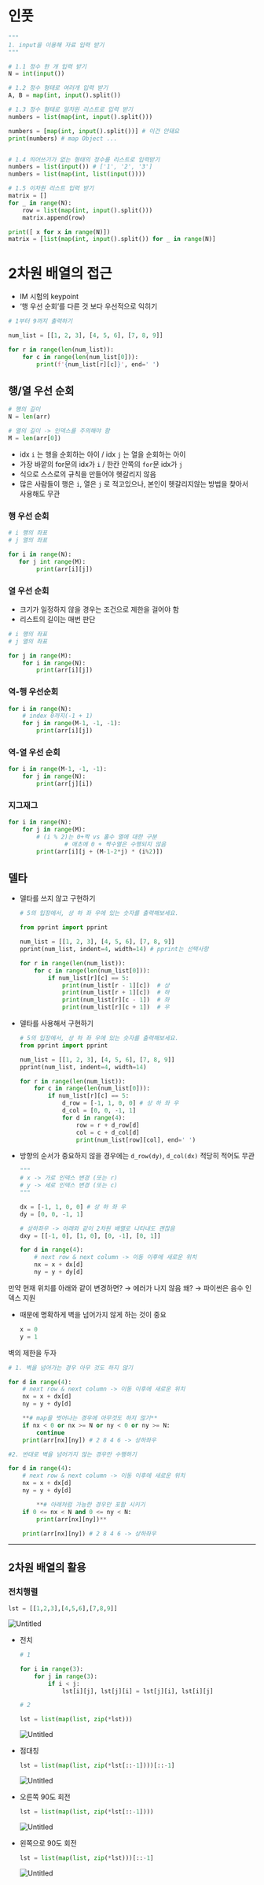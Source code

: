 # 인풋

```python
"""
1. input을 이용해 자료 입력 받기
"""

# 1.1 정수 한 개 입력 받기
N = int(input())

# 1.2 정수 형태로 여러개 입력 받기
A, B = map(int, input().split())

# 1.3 정수 형태로 일차원 리스트로 입력 받기
numbers = list(map(int, input().split()))

numbers = [map(int, input().split())] # 이건 안돼요
print(numbers) # map Object ...


# 1.4 띄어쓰기가 없는 형태의 정수를 리스트로 입력받기
numbers = list(input()) # ['1', '2', '3']
numbers = list(map(int, list(input())))

# 1.5 이차원 리스트 입력 받기
matrix = []
for _ in range(N):
    row = list(map(int, input().split()))
    matrix.append(row)

print([ x for x in range(N)]) 
matrix = [list(map(int, input().split()) for _ in range(N)]
```





# 2차원 배열의 접근

- IM 시험의 keypoint
- ‘행 우선 순회’를 다른 것 보다 우선적으로 익히기

```python
# 1부터 9까지 출력하기

num_list = [[1, 2, 3], [4, 5, 6], [7, 8, 9]]

for r in range(len(num_list)):
    for c in range(len(num_list[0])):
        print(f'{num_list[r][c]}', end=' ')
```

## 행/열 우선 순회

```python
# 행의 길이 
N = len(arr)

# 열의 길이 -> 인덱스를 주의해야 함
M = len(arr[0])
```

- idx `i` 는 행을 순회하는 아이 / idx `j` 는 열을 순회하는 아이
- 가장 바깥의 for문의 idx가 `i` / 한칸 안쪽의 `for`문 idx가 `j`
- 식으로 스스로의 규칙을 만들어야 헷갈리지 않음
- 많은 사람들이 행은 `i`, 열은 `j` 로 적고있으나, 
본인이 헷갈리지않는 방법을 찾아서 사용해도 무관

### 행 우선 순회

```python
# i 행의 좌표
# j 열의 좌표

for i in range(N):
   for j int range(M):
        print(arr[i][j])
```

### 열 우선 순회

- 크기가 일정하지 않을 경우는 조건으로 제한을 걸어야 함
- 리스트의 길이는 매번 판단

```python
# i 행의 좌표
# j 열의 좌표

for j in range(M):
    for i in range(N):
        print(arr[i][j])
```

### 역-행 우선순회

```python
for i in range(N):
    # index 0까지(-1 + 1)
    for j in range(M-1, -1, -1):
        print(arr[i][j])
```

### 역-열 우선 순회

```python
for i in range(M-1, -1, -1):
    for j in range(N):
        print(arr[j][i])
```

### 지그재그

```python
for i in range(N):
    for j in range(M):
        # (i % 2)는 0+짝 vs 홀수 열에 대한 구분
				# 애초에 0 + 짝수열은 수행되지 않음
        print(arr[i][j + (M-1-2*j) * (i%2)])
```

## 델타

- 델타를 쓰지 않고 구현하기
  
    ```python
    # 5의 입장에서, 상 하 좌 우에 있는 숫자를 출력해보세요.
    
    from pprint import pprint
    
    num_list = [[1, 2, 3], [4, 5, 6], [7, 8, 9]]
    pprint(num_list, indent=4, width=14) # pprint는 선택사항
    
    for r in range(len(num_list)):
        for c in range(len(num_list[0])):
            if num_list[r][c] == 5:
                print(num_list[r - 1][c])  # 상
                print(num_list[r + 1][c])  # 하
                print(num_list[r][c - 1])  # 좌
                print(num_list[r][c + 1])  # 우
    ```
    
- 델타를 사용해서 구현하기
  
    ```python
    # 5의 입장에서, 상 하 좌 우에 있는 숫자를 출력해보세요.
    from pprint import pprint
    
    num_list = [[1, 2, 3], [4, 5, 6], [7, 8, 9]]
    pprint(num_list, indent=4, width=14)
    
    for r in range(len(num_list)):
        for c in range(len(num_list[0])):
            if num_list[r][c] == 5:
                d_row = [-1, 1, 0, 0] # 상 하 좌 우
                d_col = [0, 0, -1, 1]
                for d in range(4):
                    row = r + d_row[d]
                    col = c + d_col[d]
                    print(num_list[row][col], end=' ')
    ```
    
- 방향의 순서가 중요하지 않을 경우에는 `d_row(dy)`, `d_col(dx)` 적당히 적어도 무관
  
    ```python
    """
    # x -> 가로 인덱스 변경 (또는 r)
    # y -> 세로 인덱스 변경 (또는 c)
    """
    
    dx = [-1, 1, 0, 0] # 상 하 좌 우
    dy = [0, 0, -1, 1] 
    
    # 상하좌우 -> 아래와 같이 2차원 배열로 나타내도 괜찮음
    dxy = [[-1, 0], [1, 0], [0, -1], [0, 1]]
    
    for d in range(4):
        # next row & next column -> 이동 이후에 새로운 위치
        nx = x + dx[d]
        ny = y + dy[d]
    ```
    

만약 현재 위치를 아래와 같이 변경하면? → 에러가 나지 않음 왜? → 파이썬은 음수 인덱스 지원

- 때문에 명확하게 벽을 넘어가지 않게 하는 것이 중요
  
    ```python
    x = 0
    y = 1
    ```
    

벽의 제한을 두자

```python
# 1. 벽을 넘어가는 경우 아무 것도 하지 않기

for d in range(4):
    # next row & next column -> 이동 이후에 새로운 위치
    nx = x + dx[d]
    ny = y + dy[d]

    **# map을 벗어나는 경우에 아무것도 하지 않기**
    if nx < 0 or nx >= N or ny < 0 or ny >= N: 
        continue
    print(arr[nx][ny]) # 2 8 4 6 -> 상하좌우
```

```python
#2. 반대로 벽을 넘어가지 않는 경우만 수행하기

for d in range(4):
    # next row & next column -> 이동 이후에 새로운 위치
    nx = x + dx[d]
    ny = y + dy[d]

		**# 아래처럼 가능한 경우만 포함 시키기
    if 0 <= nx < N and 0 <= ny < N:
        print(arr[nx][ny])**

    print(arr[nx][ny]) # 2 8 4 6 -> 상하좌우
```

---

## 2차원 배열의 활용

### 전치행렬

```python
lst = [[1,2,3],[4,5,6],[7,8,9]]
```

![Untitled](https://s3-us-west-2.amazonaws.com/secure.notion-static.com/b244e4fa-53aa-4c6c-b49b-e1e314732ac5/Untitled.png)

- 전치
  
    ```python
    # 1
    
    for i in range(3):
        for j in range(3):
            if i < j:
                lst[i][j], lst[j][i] = lst[j][i], lst[i][j]
    ```
    
    ```python
    # 2
    
    lst = list(map(list, zip(*lst)))
    ```
    
    ![Untitled](https://s3-us-west-2.amazonaws.com/secure.notion-static.com/c534c2b6-36fc-4798-85c6-b33e37512b0a/Untitled.png)
    
- 점대칭
  
    ```python
    lst = list(map(list, zip(*lst[::-1])))[::-1]
    ```
    
    ![Untitled](https://s3-us-west-2.amazonaws.com/secure.notion-static.com/ecfbe262-7dbd-4dce-ba96-10960ee9963e/Untitled.png)
    
- 오른쪽 90도 회전
  
    ```python
    lst = list(map(list, zip(*lst[::-1])))
    ```
    
    ![Untitled](https://s3-us-west-2.amazonaws.com/secure.notion-static.com/df91ee08-c3bc-41de-b793-3a6c8c795c86/Untitled.png)
    
- 왼쪽으로 90도 회전
  
    ```python
    lst = list(map(list, zip(*lst)))[::-1]
    ```
    
    ![Untitled](https://s3-us-west-2.amazonaws.com/secure.notion-static.com/a3a55200-dbd0-45a9-a93a-4d357785def7/Untitled.png)